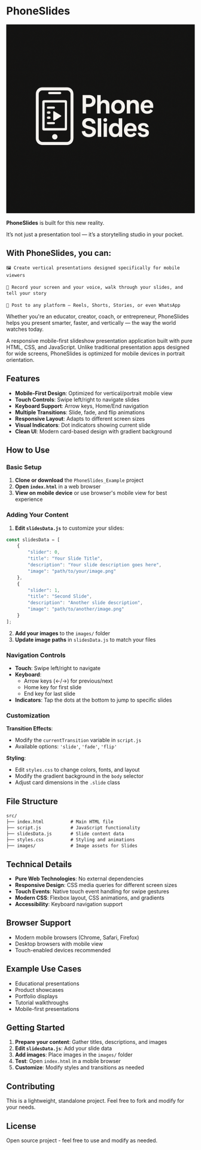 # PhoneSlides
![](banner-logo.png)

**PhoneSlides** is built for this new reality.

It’s not just a presentation tool — it’s a storytelling studio in your pocket.

## With PhoneSlides, you can:

    🖼️ Create vertical presentations designed specifically for mobile viewers

    🎤 Record your screen and your voice, walk through your slides, and tell your story

    📲 Post to any platform — Reels, Shorts, Stories, or even WhatsApp

Whether you're an educator, creator, coach, or entrepreneur, PhoneSlides helps you present smarter, faster, and vertically — the way the world watches today.

A responsive mobile-first slideshow presentation application built with pure HTML, CSS, and JavaScript. Unlike traditional presentation apps designed for wide screens, PhoneSlides is optimized for mobile devices in portrait orientation.

## Features

- **Mobile-First Design**: Optimized for vertical/portrait mobile view
- **Touch Controls**: Swipe left/right to navigate slides
- **Keyboard Support**: Arrow keys, Home/End navigation
- **Multiple Transitions**: Slide, fade, and flip animations
- **Responsive Layout**: Adapts to different screen sizes
- **Visual Indicators**: Dot indicators showing current slide
- **Clean UI**: Modern card-based design with gradient background

## How to Use

### Basic Setup

1. **Clone or download** the `PhoneSlides_Example` project
2. **Open `index.html`** in a web browser
3. **View on mobile device** or use browser's mobile view for best experience

### Adding Your Content

1. **Edit `slidesData.js`** to customize your slides:

```javascript
const slidesData = [
    {
        "slider": 0,
        "title": "Your Slide Title",
        "description": "Your slide description goes here",
        "image": "path/to/your/image.png"
    },
    {
        "slider": 1,
        "title": "Second Slide",
        "description": "Another slide description",
        "image": "path/to/another/image.png"
    }
];
```

2. **Add your images** to the `images/` folder
3. **Update image paths** in `slidesData.js` to match your files

### Navigation Controls

- **Touch**: Swipe left/right to navigate
- **Keyboard**: 
  - Arrow keys (←/→) for previous/next
  - Home key for first slide
  - End key for last slide
- **Indicators**: Tap the dots at the bottom to jump to specific slides

### Customization

**Transition Effects**: 
- Modify the `currentTransition` variable in `script.js`
- Available options: `'slide'`, `'fade'`, `'flip'`

**Styling**: 
- Edit `styles.css` to change colors, fonts, and layout
- Modify the gradient background in the `body` selector
- Adjust card dimensions in the `.slide` class

## File Structure

```
src/
├── index.html          # Main HTML file
├── script.js           # JavaScript functionality
├── slidesData.js       # Slide content data
├── styles.css          # Styling and animations
├── images/             # Image assets for Slides
```

## Technical Details

- **Pure Web Technologies**: No external dependencies
- **Responsive Design**: CSS media queries for different screen sizes
- **Touch Events**: Native touch event handling for swipe gestures
- **Modern CSS**: Flexbox layout, CSS animations, and gradients
- **Accessibility**: Keyboard navigation support

## Browser Support

- Modern mobile browsers (Chrome, Safari, Firefox)
- Desktop browsers with mobile view
- Touch-enabled devices recommended

## Example Use Cases

- Educational presentations
- Product showcases
- Portfolio displays
- Tutorial walkthroughs
- Mobile-first presentations

## Getting Started

1. **Prepare your content**: Gather titles, descriptions, and images
2. **Edit `slidesData.js`**: Add your slide data
3. **Add images**: Place images in the `images/` folder
4. **Test**: Open `index.html` in a mobile browser
5. **Customize**: Modify styles and transitions as needed

## Contributing

This is a lightweight, standalone project. Feel free to fork and modify for your needs.

## License

Open source project - feel free to use and modify as needed.